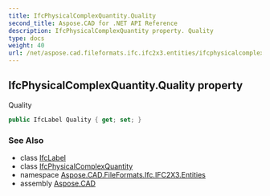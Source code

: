 ```yaml
---
title: IfcPhysicalComplexQuantity.Quality
second_title: Aspose.CAD for .NET API Reference
description: IfcPhysicalComplexQuantity property. Quality
type: docs
weight: 40
url: /net/aspose.cad.fileformats.ifc.ifc2x3.entities/ifcphysicalcomplexquantity/quality/
---
```

## IfcPhysicalComplexQuantity.Quality property

Quality

```csharp
public IfcLabel Quality { get; set; }
```

### See Also

* class [IfcLabel](../../../aspose.cad.fileformats.ifc.ifc2x3.types/ifclabel/)
* class [IfcPhysicalComplexQuantity](../)
* namespace [Aspose.CAD.FileFormats.Ifc.IFC2X3.Entities](../../ifcphysicalcomplexquantity/)
* assembly [Aspose.CAD](../../../)


